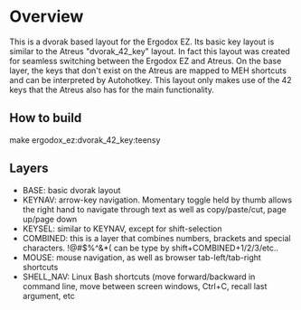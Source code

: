 Overview
========

This is a dvorak based layout for the Ergodox EZ. Its basic key layout is similar to the Atreus "dvorak_42_key" layout. In fact this layout was created for seamless switching between the Ergodox EZ and Atreus. On the base layer, the keys that don't exist on the Atreus are mapped to MEH shortcuts and can be interpreted by Autohotkey. This layout only makes use of the 42 keys that the Atreus also has for the main functionality. 

How to build 
------------
make ergodox_ez:dvorak_42_key:teensy

Layers
------
* BASE: basic dvorak layout
* KEYNAV: arrow-key navigation. Momentary toggle held by thumb allows the right hand to navigate through text as well as copy/paste/cut, page up/page down
* KEYSEL: similar to KEYNAV, except for shift-selection
* COMBINED: this is a layer that combines numbers, brackets and special characters. !@#$%^&*( can be type by shift+COMBINED+1/2/3/etc..
* MOUSE: mouse navigation, as well as browser tab-left/tab-right shortcuts
* SHELL_NAV: Linux Bash shortcuts (move forward/backward in command line, move between screen windows, Ctrl+C, recall last argument, etc